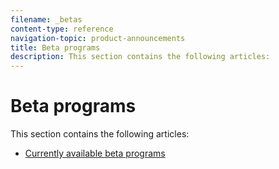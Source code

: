```yaml
---
filename: _betas
content-type: reference
navigation-topic: product-announcements
title: Beta programs
description: This section contains the following articles:
---
```


# Beta programs

This section contains the following articles:

* [Currently available beta programs](../../product-announcements/betas/currently-available-betas.md)

